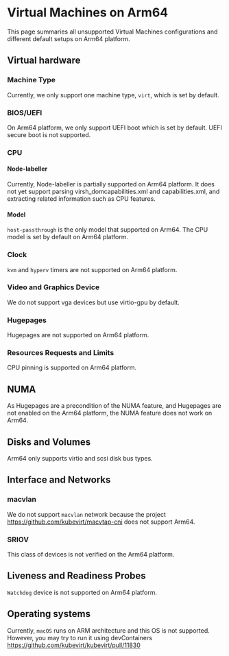 # Virtual Machines on Arm64

This page summaries all unsupported Virtual Machines configurations and different default setups on Arm64 platform.

## Virtual hardware

### Machine Type

Currently, we only support one machine type, `virt`, which is set by default.

### BIOS/UEFI

On Arm64 platform, we only support UEFI boot which is set by default. UEFI secure boot is not supported.

### CPU

#### Node-labeller

Currently, Node-labeller is partially supported on Arm64 platform. It does not yet support parsing virsh_domcapabilities.xml and capabilities.xml, and extracting related information such as CPU features.

#### Model

`host-passthrough` is the only model that supported on Arm64. The CPU model is set by default on Arm64 platform.

### Clock

`kvm` and `hyperv` timers are not supported on Arm64 platform.

### Video and Graphics Device

We do not support vga devices but use virtio-gpu by default.

### Hugepages

Hugepages are not supported on Arm64 platform.

### Resources Requests and Limits

CPU pinning is supported on Arm64 platform.

## NUMA

As Hugepages are a precondition of the NUMA feature, and Hugepages are not enabled on the Arm64 platform, the NUMA feature does not work on Arm64.

## Disks and Volumes

Arm64 only supports virtio and scsi disk bus types.

## Interface and Networks
### macvlan

We do not support `macvlan` network because the project https://github.com/kubevirt/macvtap-cni does not support Arm64.

### SRIOV

This class of devices is not verified on the Arm64 platform.

## Liveness and Readiness Probes

`Watchdog` device is not supported on Arm64 platform.

## Operating systems

Currently, `macOS` runs on ARM architecture and this OS is not supported. However, you may try to run it using devContainers https://github.com/kubevirt/kubevirt/pull/11830
